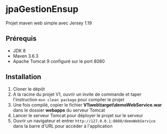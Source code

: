 # jpaGestionEnsup

Projet maven web simple avec Jersey 1.19

## Prérequis

- JDK 8
- Maven 3.6.3
- Apache Tomcat 9 configuré sur le port 8080

## Installation

1. Cloner le dépôt
2. A la racine du projet V1, ouvrir un invite de commande et taper l'instruction `mvn clean package` pour compiler le projet
3. Une fois compilé, copier le fichier **V1\web\target\demoWebService.war** dans le dossier **webapps** du serveur Tomcat
4. Lancer le serveur Tomcat pour déployer le projet sur le serveur
5. Ouvrir un navigateur et entrer `http://127.0.0.1:8080/demoWebService` dans la barre d'URL pour accéder à l'application
